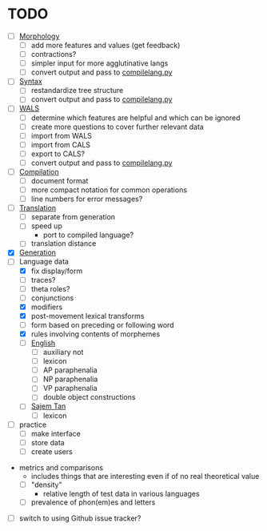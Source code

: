 # TODO

- [ ] [Morphology](morphology.php)
  - [ ] add more features and values (get feedback)
  - [ ] contractions?
  - [ ] simpler input for more agglutinative langs
  - [ ] convert output and pass to [compilelang.py](compilelang.py)
- [ ] [Syntax](syntax.php)
  - [ ] restandardize tree structure
  - [ ] convert output and pass to [compilelang.py](compilelang.py)
- [ ] [WALS](walsfeatures.php)
  - [ ] determine which features are helpful and which can be ignored
  - [ ] create more questions to cover further relevant data
  - [ ] import from WALS
  - [ ] import from CALS
  - [ ] export to CALS?
  - [ ] convert output and pass to [compilelang.py](compilelang.py)
- [ ] [Compilation](compilelang.py)
  - [ ] document format
  - [ ] more compact notation for common operations
  - [ ] line numbers for error messages?
- [ ] [Translation](gentext.py)
  - [ ] separate from generation
  - [ ] speed up
    - port to compiled language?
  - [ ] translation distance
- [x] [Generation](gentext.py)
- [ ] Language data
  - [x] fix display/form
  - [ ] traces?
  - [ ] theta roles?
  - [ ] conjunctions
  - [x] modifiers
  - [x] post-movement lexical transforms
  - [ ] form based on preceding or following word
  - [x] rules involving contents of morphemes
  - [ ] [English](langs/1)
    - [ ] auxiliary not
    - [ ] lexicon
    - [ ] AP paraphenalia
    - [ ] NP paraphenalia
    - [ ] VP paraphenalia
    - [ ] double object constructions
  - [ ] [Sajem Tan](langs/2)
    - [ ] lexicon
- [ ] practice
  - [ ] make interface
  - [ ] store data
  - [ ] create users
- metrics and comparisons
  - includes things that are interesting even if of no real theoretical value
  - [ ] "density"
    - relative length of test data in various languages
  - [ ] prevalence of phon(em)es and letters
- [ ] switch to using Github issue tracker?
